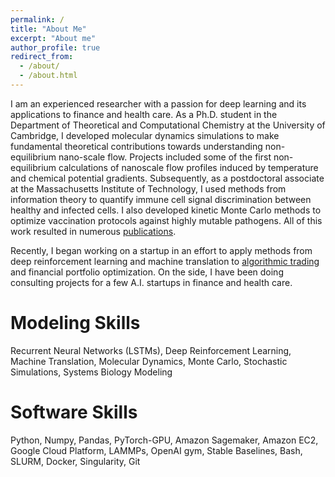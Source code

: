 ```yaml
---
permalink: /
title: "About Me"
excerpt: "About me"
author_profile: true
redirect_from: 
  - /about/
  - /about.html
---
```


I am an experienced researcher with a passion for deep learning and its applications to finance and health care. As a Ph.D. student in the Department of Theoretical and Computational Chemistry at the University of Cambridge, I developed molecular dynamics simulations to make fundamental theoretical contributions towards understanding non-equilibrium nano-scale flow.
Projects included some of the first non-equilibrium calculations of nanoscale flow profiles induced by temperature and chemical potential gradients. Subsequently, as a postdoctoral associate at the Massachusetts Institute of Technology, I used methods from information theory to quantify immune cell signal discrimination between healthy and infected cells. I also developed kinetic Monte Carlo methods to optimize vaccination protocols against highly mutable pathogens. All of this work resulted in numerous [publications](https://rganti.github.io/publications/).

Recently, I began working on a startup in an effort to apply methods from deep reinforcement learning and machine translation to [algorithmic trading](https://rganti.github.io/portfolio/portfolio-1/) and financial portfolio optimization.
On the side, I have been doing consulting projects for a few A.I. startups in finance and health care.

Modeling Skills
======
Recurrent Neural Networks (LSTMs), Deep Reinforcement Learning, Machine Translation, Molecular Dynamics, Monte Carlo, Stochastic Simulations, Systems Biology Modeling

Software Skills
======
Python, Numpy, Pandas, PyTorch-GPU, Amazon Sagemaker, Amazon EC2, Google Cloud Platform, LAMMPs, OpenAI gym, Stable Baselines, Bash, SLURM, Docker, Singularity, Git
